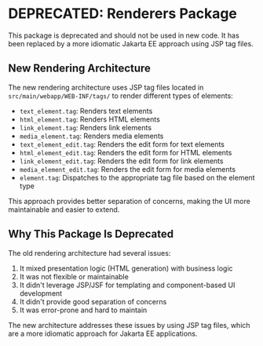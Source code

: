 # DEPRECATED: Renderers Package

This package is deprecated and should not be used in new code. It has been replaced by a more idiomatic Jakarta EE approach using JSP tag files.

## New Rendering Architecture

The new rendering architecture uses JSP tag files located in `src/main/webapp/WEB-INF/tags/` to render different types of elements:

- `text_element.tag`: Renders text elements
- `html_element.tag`: Renders HTML elements
- `link_element.tag`: Renders link elements
- `media_element.tag`: Renders media elements
- `text_element_edit.tag`: Renders the edit form for text elements
- `html_element_edit.tag`: Renders the edit form for HTML elements
- `link_element_edit.tag`: Renders the edit form for link elements
- `media_element_edit.tag`: Renders the edit form for media elements
- `element.tag`: Dispatches to the appropriate tag file based on the element type

This approach provides better separation of concerns, making the UI more maintainable and easier to extend.

## Why This Package Is Deprecated

The old rendering architecture had several issues:
1. It mixed presentation logic (HTML generation) with business logic
2. It was not flexible or maintainable
3. It didn't leverage JSP/JSF for templating and component-based UI development
4. It didn't provide good separation of concerns
5. It was error-prone and hard to maintain

The new architecture addresses these issues by using JSP tag files, which are a more idiomatic approach for Jakarta EE applications.